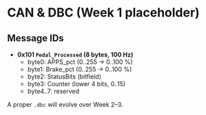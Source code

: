 # CAN & DBC (Week 1 placeholder)

## Message IDs
- **0x101 `Pedal_Processed` (8 bytes, 100 Hz)**  
  - byte0: APPS_pct (0..255 → 0..100 %)  
  - byte1: Brake_pct (0..255 → 0..100 %)  
  - byte2: StatusBits (bitfield)  
  - byte3: Counter (lower 4 bits, 0..15)  
  - byte4..7: reserved

A proper `.dbc` will evolve over Week 2–3.
